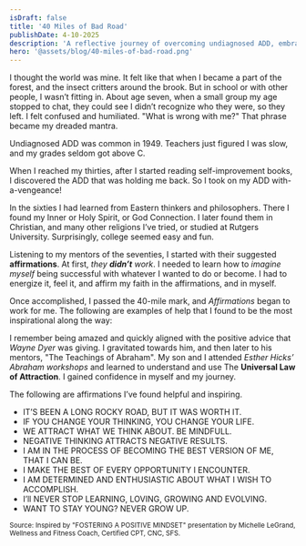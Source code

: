 ```yaml
---
isDraft: false
title: '40 Miles of Bad Road'
publishDate: 4-10-2025
description: 'A reflective journey of overcoming undiagnosed ADD, embracing spiritual growth, and discovering the power of affirmations to foster confidence, purpose, and a positive mindset.'
hero: '@assets/blog/40-miles-of-bad-road.png'
---
```


I thought the world was mine. It felt like that when I became a part of the forest, and the insect critters around the brook. But in school or with other people, I wasn’t fitting in. About age seven, when a small group my age stopped to chat, they could see I didn’t recognize who they were, so they left. I felt confused and humiliated. "What is wrong with me?" That phrase became my dreaded mantra.

Undiagnosed ADD was common in 1949. Teachers just figured I was slow, and my grades seldom got above C.

When I reached my thirties, after I started reading self-improvement books, I discovered the ADD that was holding me back. So I took on my ADD with-a-vengeance!

In the sixties I had learned from Eastern thinkers and philosophers. There I found my Inner or Holy Spirit, or God Connection. I later found them in Christian, and many other religions I’ve tried, or studied at Rutgers University. Surprisingly, college seemed easy and fun.

Listening to my mentors of the seventies, I started with their suggested <strong>affirmations</strong>. At first, <em>they <strong>didn’t</strong> work</em>. I needed to learn how to <em>imagine myself</em> being successful with whatever I wanted to do or become. I had to energize it, feel it, and affirm my faith in the affirmations, and in myself.

Once accomplished, I passed the 40-mile mark, and <em>Affirmations</em> began to work for me. The following are examples of help that I found to be the most inspirational along the way:

I remember being amazed and quickly aligned with the positive advice that <em>Wayne Dyer</em> was giving. I gravitated towards him, and then later to his mentors, "The Teachings of Abraham". My son and I attended <em>Esther Hicks’ Abraham workshops</em> and learned to understand and use The <strong>Universal Law of Attraction</strong>. I gained confidence in myself and my journey.

The following are affirmations I’ve found helpful and inspiring.

<ul>
    <li>IT’S BEEN A LONG ROCKY ROAD, BUT IT WAS WORTH IT.</li>
    <li>IF YOU CHANGE YOUR THINKING, YOU CHANGE YOUR LIFE.</li>
    <li>WE ATTRACT WHAT WE THINK ABOUT. BE MINDFULL.</li>
    <li>NEGATIVE THINKING ATTRACTS NEGATIVE RESULTS.</li>
    <li>I AM IN THE PROCESS OF BECOMING THE BEST VERSION OF ME, THAT I CAN BE.</li>
    <li>I MAKE THE BEST OF EVERY OPPORTUNITY I ENCOUNTER.</li>
    <li>I AM DETERMINED AND ENTHUSIASTIC ABOUT WHAT I WISH TO ACCOMPLISH.</li>
    <li>I’ll NEVER STOP LEARNING, LOVING, GROWING AND EVOLVING.</li>
    <li>WANT TO STAY YOUNG? NEVER GROW UP.</li>
</ul>

<small>Source: Inspired by "FOSTERING A POSITIVE MINDSET" presentation by Michelle LeGrand, Wellness and Fitness Coach, Certified CPT, CNC, SFS.</small>
